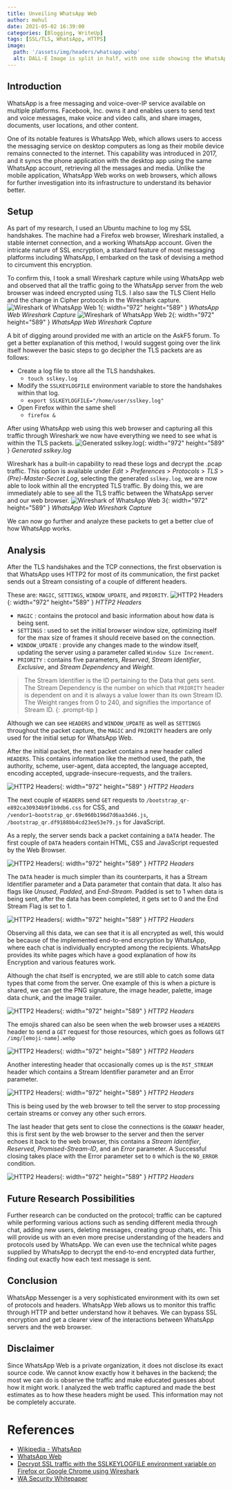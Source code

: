 ```yaml
---
title: Unveiling WhatsApp Web
author: mehul
date: 2021-05-02 16:39:00
categories: [Blogging, WriteUp]
tags: [SSL/TLS, WhatsApp, HTTPS]
image:
  path: '/assets/img/headers/whatsapp.webp'
  alt: DALL-E Image is split in half, with one side showing the WhatsApp logo and the other revealing a network of wires and electronic circuits, symbolizing the underlying technology.
---
```


## Introduction

WhatsApp is a free messaging and voice-over-IP service available on multiple platforms. Facebook, Inc. owns it and enables users to send text and voice messages, make voice and video calls, and share images, documents, user locations, and other content.

One of its notable features is WhatsApp Web, which allows users to access the messaging service on desktop computers as long as their mobile device remains connected to the internet. This capability was introduced in 2017, and it syncs the phone application with the desktop app using the same WhatsApp account, retrieving all the messages and media. Unlike the mobile application, WhatsApp Web works on web browsers, which allows for further investigation into its infrastructure to understand its behavior better.

## Setup

As part of my research, I used an Ubuntu machine to log my SSL handshakes. The machine had a Firefox web browser, Wireshark installed, a stable internet connection, and a working WhatsApp account.
Given the intricate nature of SSL encryption, a standard feature of most messaging platforms including WhatsApp, I embarked on the task of devising a method to circumvent this encryption.

To confirm this, I took a small Wireshark capture while using WhatsApp web and observed that all the traffic going to the WhatsApp server from the web browser was indeed encrypted using TLS. I also saw the TLS Client Hello and the change in Cipher protocols in the Wireshark capture.
![Wireshark of WhatsApp Web 1](/assets/img/posts/UnveilingWhatsapp-1.png){: width="972" height="589" } *WhatsApp Web Wireshark Capture*
![Wireshark of WhatsApp Web 2](/assets/img/posts/UnveilingWhatsapp-2.png){: width="972" height="589" } *WhatsApp Web Wireshark Capture*

A bit of digging around provided me with an article on the AskF5 forum. To get a better explanation of this method, I would suggest going over the link itself however the basic steps to go decipher the TLS packets are as follows:
- Create a log file to store all the TLS handshakes.
  - ``touch sslkey.log``
- Modify the ``SSLKEYLOGFILE`` environment variable to store the handshakes within that log.
  - ``export SSLKEYLOGFILE="/home/user/sslkey.log"``
- Open Firefox within the same shell
  - ``firefox &``

After using WhatsApp web using this web browser and capturing all this traffic through Wireshark we now have everything we need to see what is within the TLS packets.
![Generated sslkey.log](/assets/img/posts/UnveilingWhatsapp-3.png){: width="972" height="589" } *Generated sslkey.log*

Wireshark has a built-in capability to read these logs and decrypt the .pcap traffic. This option is available under *Edit* > *Preferences* > *Protocols* > *TLS* > *(Pre)-Master-Secret Log*, selecting the generated ``sslkey.log``, we are now able to look within all the encrypted TLS traffic.
By doing this, we are immediately able to see all the TLS traffic between the WhatsApp server and our web browser.
![Wireshark of WhatsApp Web 3](/assets/img/posts/UnveilingWhatsapp-4.png){: width="972" height="589" } *WhatsApp Web Wireshark Capture*

We can now go further and analyze these packets to get a better clue of how WhatsApp works.

## Analysis

After the TLS handshakes and the TCP connections, the first observation is that WhatsApp uses HTTP2 for most of its communication, the first packet sends out a Stream consisting of a couple of different headers.

These are: ``MAGIC``, ``SETTINGS``, ``WINDOW_UPDATE``, and ``PRIORITY``.
![HTTP2 Headers](/assets/img/posts/UnveilingWhatsapp-5.png){: width="972" height="589" } *HTTP2 Headers*

- ``MAGIC`` : contains the protocol and basic information about how data is being sent.
- ``SETTINGS`` : used to set the initial browser window size, optimizing itself for the max size of frames it should receive based on the connection.
- ``WINDOW_UPDATE`` : provide any changes made to the window itself, updating the server using a parameter called ``Window Size Increment``.
- ``PRIORITY`` : contains five parameters, *Reserved*, *Stream Identifier*, *Exclusive*, and *Stream Dependency* and *Weight*.

>  The Stream Identifier is the ID pertaining to the Data that gets sent. The Stream Dependency is the number on which that ``PRIORITY`` header is dependent on and it is always a value lower than its own Stream ID. The Weight ranges from 0 to 240, and signifies the importance of Stream ID.
{: .prompt-tip }

Although we can see ``HEADERS`` and ``WINDOW_UPDATE`` as well as ``SETTINGS`` throughout the packet capture, the ``MAGIC`` and ``PRIORITY`` headers are only used for the initial setup for WhatsApp Web.

After the initial packet, the next packet contains a new header called ``HEADERS``. This contains information like the method used, the path, the authority, scheme, user-agent, data accepted, the language accepted, encoding accepted, upgrade-insecure-requests, and the trailers.

![HTTP2 Headers](/assets/img/posts/UnveilingWhatsapp-6.png){: width="972" height="589" } *HTTP2 Headers*

The next couple of ``HEADERS`` send ``GET`` requests to ``/bootstrap_qr-e892ca30934b9f1b9db6.css`` for CSS, and ``/vendor1~bootstrap_qr.69e960b196d7d6aa3d46.js``, ``/bootstrap_qr.df9188bb4cd23ee53e79.js`` for JavaScript.

As a reply, the server sends back a packet containing a ``DATA`` header. The first couple of ``DATA`` headers contain HTML, CSS and JavaScript requested by the Web Browser.

![HTTP2 Headers](/assets/img/posts/UnveilingWhatsapp-7.png){: width="972" height="589" } *HTTP2 Headers*

The ``DATA`` header is much simpler than its counterparts, it has a Stream Identifier parameter and a Data parameter that contain that data. It also has flags like *Unused*, *Padded*, and *End-Stream*. Padded is set to 1 when data is being sent, after the data has been completed, it gets set to 0 and the End Stream Flag is set to 1.

![HTTP2 Headers](/assets/img/posts/UnveilingWhatsapp-8.png){: width="972" height="589" } *HTTP2 Headers*

Observing all this data, we can see that it is all encrypted as well, this would be because of the implemented end-to-end encryption by WhatsApp, where each chat is individually encrypted among the recipients. WhatsApp provides its white pages which have a good explanation of how its Encryption and various features work.

Although the chat itself is encrypted, we are still able to catch some data types that come from the server. One example of this is when a picture is shared, we can get the PNG signature, the image header, palette, image data chunk, and the image trailer.

![HTTP2 Headers](/assets/img/posts/UnveilingWhatsapp-9.png){: width="972" height="589" } *HTTP2 Headers*

The emojis shared can also be seen when the web browser uses a ``HEADERS`` header to send a ``GET`` request for those resources, which goes as follows ``GET /img/[emoji-name].webp``

![HTTP2 Headers](/assets/img/posts/UnveilingWhatsapp-10.png){: width="972" height="589" } *HTTP2 Headers*

Another interesting header that occasionally comes up is the ``RST_STREAM`` header which contains a Stream Identifier parameter and an Error parameter.

![HTTP2 Headers](/assets/img/posts/UnveilingWhatsapp-11.png){: width="972" height="589" } *HTTP2 Headers*

This is being used by the web browser to tell the server to stop processing certain streams or convey any other such errors.

The last header that gets sent to close the connections is the ``GOAWAY`` header, this is first sent by the web browser to the server and then the server echoes it back to the web browser, this contains a *Stream Identifier*, *Reserved*, *Promised-Stream-ID*, and an *Error* parameter. A Successful closing takes place with the Error parameter set to ``0`` which is the ``NO_ERROR`` condition.

![HTTP2 Headers](/assets/img/posts/UnveilingWhatsapp-12.png){: width="972" height="589" } *HTTP2 Headers*

## Future Research Possibilities

Further research can be conducted on the protocol; traffic can be captured while performing various actions such as sending different media through chat, adding new users, deleting messages, creating group chats, etc. This will provide us with an even more precise understanding of the headers and protocols used by WhatsApp. We can even use the technical white pages supplied by WhatsApp to decrypt the end-to-end encrypted data further, finding out exactly how each text message is sent.

## Conclusion

WhatsApp Messenger is a very sophisticated environment with its own set of protocols and headers. WhatsApp Web allows us to monitor this traffic through HTTP and better understand how it behaves. We can bypass SSL encryption and get a clearer view of the interactions between WhatsApp servers and the web browser.

## Disclaimer

Since WhatsApp Web is a private organization, it does not disclose its exact source code. We cannot know exactly how it behaves in the backend; the most we can do is observe the traffic and make educated guesses about how it might work. I analyzed the web traffic captured and made the best estimates as to how these headers might be used. This information may not be completely accurate.

# References

- [Wikipedia - WhatsApp](https://en.wikipedia.org/wiki/WhatsApp)
- [WhatsApp Web](https://web.whatsapp.com/)
- [Decrypt SSL traffic with the SSLKEYLOGFILE environment variable on Firefox or Google Chrome using Wireshark](https://support.f5.com/csp/article/K50557518)
- [WA Security Whitepaper](https://www.scribd.com/document/545335419/WA-Security-WhitePaper-1)
